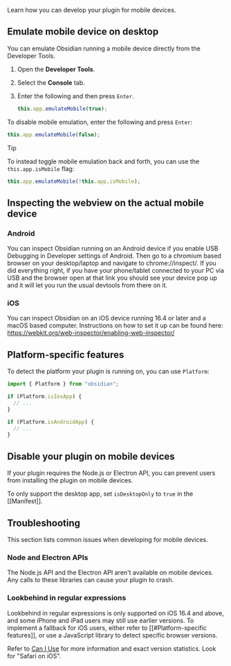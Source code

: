 Learn how you can develop your plugin for mobile devices.

## Emulate mobile device on desktop

You can emulate Obsidian running a mobile device directly from the Developer Tools.

1. Open the **Developer Tools**.
2. Select the **Console** tab.
3. Enter the following and then press `Enter`.

   ```ts
   this.app.emulateMobile(true);
   ```

To disable mobile emulation, enter the following and press `Enter`:

```ts
this.app.emulateMobile(false);
```


> [!tip]
> To instead toggle mobile emulation back and forth, you can use the `this.app.isMobile` flag:
>
> ```ts
> this.app.emulateMobile(!this.app.isMobile);
> ```

## Inspecting the webview on the actual mobile device

### Android

You can inspect Obsidian running on an Android device if you enable USB Debugging in Developer settings of Android. Then go to a chromium based browser on your desktop/laptop and navigate to chrome://inspect/. If you did everything right, if you have your phone/tablet connected to your PC via USB and the browser open at that link you should see your device pop up and it will let you run the usual devtools from there on it.

### iOS

You can inspect Obsidian on an iOS device running 16.4 or later and a macOS based computer. Instructions on how to set it up can be found here: https://webkit.org/web-inspector/enabling-web-inspector/

## Platform-specific features

To detect the platform your plugin is running on, you can use `Platform`:

```ts
import { Platform } from "obsidian";

if (Platform.isIosApp) {
  // ...
}

if (Platform.isAndroidApp) {
  // ...
}
```

## Disable your plugin on mobile devices

If your plugin requires the Node.js or Electron API, you can prevent users from installing the plugin on mobile devices.

To only support the desktop app, set `isDesktopOnly` to `true` in the [[Manifest]].

## Troubleshooting

This section lists common issues when developing for mobile devices.

### Node and Electron APIs

The Node.js API and the Electron API aren't available on mobile devices. Any calls to these libraries can cause your plugin to crash.

### Lookbehind in regular expressions

Lookbehind in regular expressions is only supported on iOS 16.4 and above, and some iPhone and iPad users may still use earlier versions. To implement a fallback for iOS users, either refer to [[#Platform-specific features]], or use a JavaScript library to detect specific browser versions.

Refer to [Can I Use](https://caniuse.com/js-regexp-lookbehind) for more information and exact version statistics. Look for "Safari on iOS".
